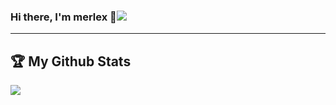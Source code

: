 ### Hi there, I'm merlex 🤘<img src="https://komarev.com/ghpvc/?username=merlex&label=Profile%20views&color=blue&style=flat"/>
---

## :trophy: My Github Stats
<p align="left" justify="center">
  <a href="https://github.com/archtaqi/github-readme-stats" target="_blank" justify="center">
    <img align="center" src="https://github-readme-stats.vercel.app/api?username=merlex&show_icons=true&title_color=2e2e2e&hide=issues&include_all_commits=true&count_private=true"/>
  </a>
</p>

<!--
**merlex/merlex** is a ✨ _special_ ✨ repository because its `README.md` (this file) appears on your GitHub profile.

Here are some ideas to get you started:

- 🔭 I’m currently working on ...
- 🌱 I’m currently learning ...
- 👯 I’m looking to collaborate on ...
- 🤔 I’m looking for help with ...
- 💬 Ask me about ...
- 📫 How to reach me: ...
- 😄 Pronouns: ...
- ⚡ Fun fact: ...
-->

